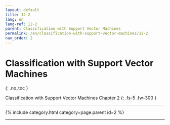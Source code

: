 ```yaml
---
layout: default
title: 12-2
lang: en
lang-ref: 12-2
parent: Classification with Support Vector Machines
permalink: /en/classification-with-support-vector-machines/12-2
nav_order: 2
---
```


# Classification with Support Vector Machines
{: .no_toc }


Classification with Support Vector Machines Chapter 2
{: .fs-5 .fw-300 }

---

{% include category.html category=page.parent id=2 %}

---

